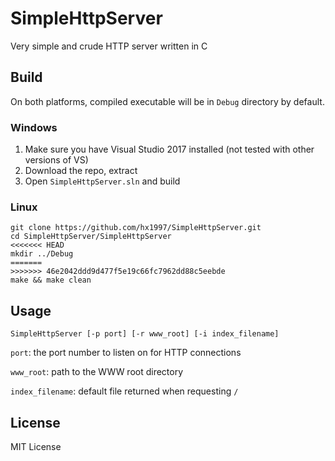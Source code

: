 # SimpleHttpServer

Very simple and crude HTTP server written in C 

## Build

On both platforms, compiled executable will be in `Debug` directory by default.

### Windows

1. Make sure you have Visual Studio 2017 installed (not tested with other versions of VS)
2. Download the repo, extract
3. Open `SimpleHttpServer.sln` and build

### Linux

```
git clone https://github.com/hx1997/SimpleHttpServer.git
cd SimpleHttpServer/SimpleHttpServer
<<<<<<< HEAD
mkdir ../Debug
=======
>>>>>>> 46e2042ddd9d477f5e19c66fc7962dd88c5eebde
make && make clean
```

## Usage

```
SimpleHttpServer [-p port] [-r www_root] [-i index_filename]
```

`port`: the port number to listen on for HTTP connections

`www_root`: path to the WWW root directory

`index_filename`: default file returned when requesting `/`

## License

MIT License